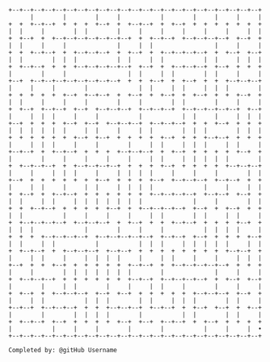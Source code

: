 
    +--+--+--+--+--+--+--+--+--+--+--+--+--+--+--+--+--+--+--+--+--+--+--+
          |        |        |     |           |        |     |     |     |
    +  +  +--+--+  +  +  +  +--+  +  +--+--+  +  +--+  +  +  +  +  +  +  +
    |  |     |        |  |        |     |     |     |     |     |     |  |
    +  +--+  +  +--+--+--+--+--+--+--+  +  +--+--+  +--+--+--+--+  +--+  +
    |  |     |     |              |     |  |                 |     |     |
    +  +  +--+--+  +  +--+--+--+  +  +--+  +  +--+--+--+--+  +  +--+  +--+
    |  |        |  |  |           |  |     |  |           |  |     |  |  |
    +  +--+--+  +  +  +--+--+--+--+--+  +--+  +  +--+--+--+  +--+  +  +  +
    |        |     |                 |  |     |  |        |  |     |     |
    +--+  +--+--+--+--+--+--+--+--+  +  +  +--+  +  +--+  +  +  +--+--+--+
    |     |     |        |              |  |     |  |     |  |  |        |
    +  +  +  +  +  +--+  +--+--+  +  +--+  +  +--+  +  +--+  +  +  +--+  +
    |  |     |     |     |        |     |        |  |        |     |     |
    +  +--+  +--+--+  +--+  +--+--+--+  +--+--+--+  +--+--+--+--+--+  +--+
    |     |  |  |     |     |           |           |  |     |     |  |  |
    +--+  +  +  +  +--+  +--+  +--+--+--+  +--+--+--+  +  +  +--+  +  +  +
    |  |  |  |  |  |     |  |     |     |  |        |  |  |        |  |  |
    +  +  +  +  +  +  +--+  +--+  +  +  +  +  +--+  +  +  +--+--+  +  +  +
    |     |  |  |     |     |        |     |  |     |  |  |     |  |     |
    +--+--+  +  +--+--+  +  +  +  +--+--+--+  +  +--+  +  +  +  +  +--+  +
    |        |     |     |     |     |     |  |     |  |  |  |  |        |
    +  +--+--+--+  +  +--+--+--+--+  +  +  +  +--+  +  +  +  +  +--+--+--+
    |     |     |  |  |     |     |  |  |  |     |     |     |        |  |
    +--+  +  +  +  +  +  +  +--+  +  +  +  +--+  +--+--+--+  +--+--+  +  +
    |     |  |     |     |  |     |  |  |  |              |     |     |  |
    +  +--+  +  +--+--+  +  +  +  +  +  +  +--+--+--+--+  +--+--+  +--+  +
    |  |     |  |     |  |  |  |  |  |  |              |     |        |  |
    +  +  +--+--+  +  +  +  +  +--+  +  +--+--+--+--+  +--+  +  +--+  +  +
    |  |           |     |     |     |     |  |        |  |     |  |     |
    +  +--+--+--+--+  +--+--+--+  +  +--+  +  +  +--+--+  +  +  +  +--+  +
    |  |  |              |        |     |     |           |  |  |  |     |
    +  +  +  +--+--+--+--+  +--+--+--+--+--+  +--+--+  +--+  +  +  +  +--+
    |  |     |  |           |           |  |  |     |  |  |  |  |     |  |
    +  +--+--+  +  +--+--+--+  +--+--+  +  +  +  +  +  +  +  +  +--+--+  +
    |     |  |     |     |  |  |  |     |     |  |     |     |     |  |  |
    +--+  +  +  +--+  +  +  +  +  +  +--+--+  +  +--+--+--+--+--+  +  +  +
    |     |        |  |  |  |  |  |  |        |              |     |     |
    +  +--+--+--+  +  +  +  +  +  +  +--+--+  +--+--+--+--+  +  +--+  +--+
    |        |     |  |        |     |     |  |     |        |     |     |
    +  +--+  +  +--+--+--+  +--+  +--+  +  +  +  +  +  +--+--+--+  +--+  +
    |     |  |           |  |  |        |  |     |  |  |        |  |     |
    +--+--+  +--+--+--+  +  +  +--+--+--+  +--+--+  +  +--+  +--+  +  +--+
    |        |        |  |  |  |        |           |  |        |  |     |
    +  +--+--+  +--+  +  +  +  +  +--+  +--+  +--+--+  +  +--+  +  +  +  +
    |           |     |     |        |        |           |     |     |  •
    +--+--+--+--+--+--+--+--+--+--+--+--+--+--+--+--+--+--+--+--+--+--+--+

    Completed by: @gitHub Username